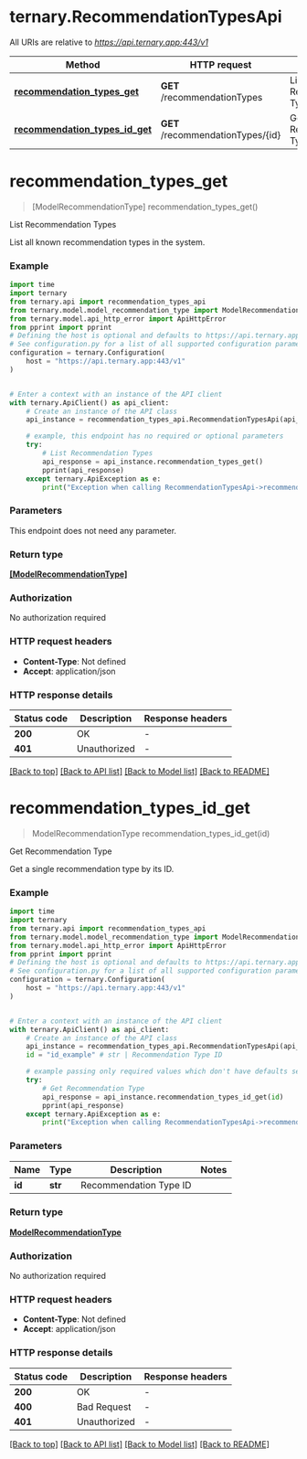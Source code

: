 # ternary.RecommendationTypesApi

All URIs are relative to *https://api.ternary.app:443/v1*

Method | HTTP request | Description
------------- | ------------- | -------------
[**recommendation_types_get**](RecommendationTypesApi.md#recommendation_types_get) | **GET** /recommendationTypes | List Recommendation Types
[**recommendation_types_id_get**](RecommendationTypesApi.md#recommendation_types_id_get) | **GET** /recommendationTypes/{id} | Get Recommendation Type


# **recommendation_types_get**
> [ModelRecommendationType] recommendation_types_get()

List Recommendation Types

List all known recommendation types in the system.

### Example

```python
import time
import ternary
from ternary.api import recommendation_types_api
from ternary.model.model_recommendation_type import ModelRecommendationType
from ternary.model.api_http_error import ApiHttpError
from pprint import pprint
# Defining the host is optional and defaults to https://api.ternary.app:443/v1
# See configuration.py for a list of all supported configuration parameters.
configuration = ternary.Configuration(
    host = "https://api.ternary.app:443/v1"
)


# Enter a context with an instance of the API client
with ternary.ApiClient() as api_client:
    # Create an instance of the API class
    api_instance = recommendation_types_api.RecommendationTypesApi(api_client)

    # example, this endpoint has no required or optional parameters
    try:
        # List Recommendation Types
        api_response = api_instance.recommendation_types_get()
        pprint(api_response)
    except ternary.ApiException as e:
        print("Exception when calling RecommendationTypesApi->recommendation_types_get: %s\n" % e)
```

### Parameters
This endpoint does not need any parameter.

### Return type

[**[ModelRecommendationType]**](ModelRecommendationType.md)

### Authorization

No authorization required

### HTTP request headers

 - **Content-Type**: Not defined
 - **Accept**: application/json

### HTTP response details
| Status code | Description | Response headers |
|-------------|-------------|------------------|
**200** | OK |  -  |
**401** | Unauthorized |  -  |

[[Back to top]](#) [[Back to API list]](../README.md#documentation-for-api-endpoints) [[Back to Model list]](../README.md#documentation-for-models) [[Back to README]](../README.md)

# **recommendation_types_id_get**
> ModelRecommendationType recommendation_types_id_get(id)

Get Recommendation Type

Get a single recommendation type by its ID.

### Example

```python
import time
import ternary
from ternary.api import recommendation_types_api
from ternary.model.model_recommendation_type import ModelRecommendationType
from ternary.model.api_http_error import ApiHttpError
from pprint import pprint
# Defining the host is optional and defaults to https://api.ternary.app:443/v1
# See configuration.py for a list of all supported configuration parameters.
configuration = ternary.Configuration(
    host = "https://api.ternary.app:443/v1"
)


# Enter a context with an instance of the API client
with ternary.ApiClient() as api_client:
    # Create an instance of the API class
    api_instance = recommendation_types_api.RecommendationTypesApi(api_client)
    id = "id_example" # str | Recommendation Type ID

    # example passing only required values which don't have defaults set
    try:
        # Get Recommendation Type
        api_response = api_instance.recommendation_types_id_get(id)
        pprint(api_response)
    except ternary.ApiException as e:
        print("Exception when calling RecommendationTypesApi->recommendation_types_id_get: %s\n" % e)
```

### Parameters

Name | Type | Description  | Notes
------------- | ------------- | ------------- | -------------
 **id** | **str**| Recommendation Type ID |

### Return type

[**ModelRecommendationType**](ModelRecommendationType.md)

### Authorization

No authorization required

### HTTP request headers

 - **Content-Type**: Not defined
 - **Accept**: application/json

### HTTP response details
| Status code | Description | Response headers |
|-------------|-------------|------------------|
**200** | OK |  -  |
**400** | Bad Request |  -  |
**401** | Unauthorized |  -  |

[[Back to top]](#) [[Back to API list]](../README.md#documentation-for-api-endpoints) [[Back to Model list]](../README.md#documentation-for-models) [[Back to README]](../README.md)

